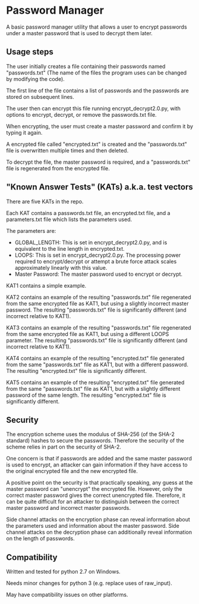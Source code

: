# Password Manager
A basic password manager utility that allows a user to encrypt passwords under a master password that is used to decrypt them later.


## Usage steps
The user initially creates a file containing their passwords named "passwords.txt" (The name of the files the program uses can be changed by modifying the code).

The first line of the file contains a list of passwords and the passwords are stored on subsequent lines.

The user then can encrypt this file running encrypt_decrypt2.0.py, with options to encrypt, decrypt, or remove the passwords.txt file.

When encrypting, the user must create a master password and confirm it by typing it again.

A encrypted file called "encrypted.txt" is created and the "passwords.txt" file is overwritten multiple times and then deleted.

To decrypt the file, the master password is required, and a "passwords.txt" file is regenerated from the encrypted file.


## "Known Answer Tests" (KATs) a.k.a. test vectors
There are five KATs in the repo.

Each KAT contains a passwords.txt file, an encrypted.txt file, and a parameters.txt file which lists the parameters used.

The parameters are:

- GLOBAL_LENGTH: This is set in encrypt_decrypt2.0.py, and is equivalent to the line length in encrypted.txt.
- LOOPS: This is set in encrypt_decrypt2.0.py.
The processing power required to encrypt/decrypt or attempt a brute force attack scales approximately linearly with this value.
- Master Password: The master password used to encrypt or decrypt.

KAT1 contains a simple example.

KAT2 contains an example of the resulting "passwords.txt" file regenerated from the same encrypted file as KAT1,
but using a slightly incorrect master password. The resulting "passwords.txt" file is significantly different (and incorrect relative to KAT1).

KAT3 contains an example of the resulting "passwords.txt" file regenerated from the same encrypted file as KAT1,
but using a different LOOPS parameter. The resulting "passwords.txt" file is significantly different (and incorrect relative to KAT1).

KAT4 contains an example of the resulting "encrypted.txt" file generated from the same "passwords.txt" file as KAT1,
but with a different password. The resulting "encrypted.txt" file is significantly different.

KAT5 contains an example of the resulting "encrypted.txt" file generated from the same "passwords.txt" file as KAT1,
but with a slightly different password of the same length. The resulting "encrypted.txt" file is significantly different.


## Security
The encryption scheme uses the modulus of SHA-256 (of the SHA-2 standard) hashes to secure the passwords.
Therefore the security of the scheme relies in part on the security of SHA-2.

One concern is that if passwords are added and the same master password is used to encrypt, an attacker can gain information if they
have access to the original encrypted file and the new encrypted file.

A positive point on the security is that practically speaking, any guess at the master password can "unencrypt" the encrypted file.
However, only the correct master password gives the correct unencrypted file.
Therefore, it can be quite difficult for an attacker to distinguish between the correct master password and incorrect master passwords.

Side channel attacks on the encryption phase can reveal information about the parameters used and information about the master password.
Side channel attacks on the decryption phase can additionally reveal information on the length of passwords.


## Compatibility
Written and tested for python 2.7 on Windows.

Needs minor changes for python 3 (e.g. replace uses of raw_input).

May have compatibility issues on other platforms.